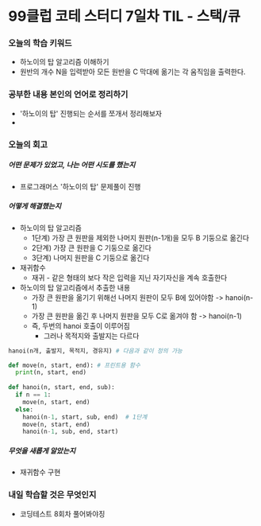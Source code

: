 # 99클럽 코테 스터디 7일차 TIL - 스택/큐

### 오늘의 학습 키워드
- 하노이의 탑 알고리즘 이해하기
- 원반의 개수 N을 입력받아 모든 원반을 C 막대에 옮기는 각 움직임을 출력한다.

### 공부한 내용 본인의 언어로 정리하기
- '하노이의 탑' 진행되는 순서를 쪼개서 정리해보자
- 

### 오늘의 회고
##### 어떤 문제가 있었고, 나는 어떤 시도를 했는지
- 프로그래머스 '하노이의 탑' 문제풀이 진행

##### 어떻게 해결했는지
- 하노이의 탑 알고리즘
  - 1단계) 가장 큰 원판을 제외한 나머지 원판(n-1개)을 모두 B 기둥으로 옮긴다
  - 2단계) 가장 큰 원판을 C 기둥으로 옮긴다
  - 3단계) 나머지 원판을 C 기둥으로 옮긴다
- 재귀함수
  - 재귀 - 같은 형태의 보다 작은 입력을 지닌 자기자신을 계속 호출한다
- 하노이의 탑 알고리즘에서 추출한 내용
  - 가장 큰 원판을 옮기기 위해선 나머지 원판이 모두 B에 있어야함 -> hanoi(n-1)
  - 가장 큰 원판을 옮긴 후 나머지 원판을 모두 C로 옮겨야 함 -> hanoi(n-1)
  - 즉, 두번의 hanoi 호출이 이루어짐
    - 그러나 목적지와 출발지는 다르다 
```python
hanoi(n개, 출발지, 목적지, 경유지) # 다음과 같이 정의 가능
```
```python
def move(n, start, end): # 프린트용 함수
  print(n, start, end)
  
def hanoi(n, start, end, sub):
  if n == 1:
    move(n, start, end)
  else:
    hanoi(n-1, start, sub, end)  # 1단계
    move(n, start, end)
    hanoi(n-1, sub, end, start)

```
##### 무엇을 새롭게 알았는지
- 재귀함수 구현

### 내일 학습할 것은 무엇인지
- 코딩테스트 8회차 풀어봐야징
